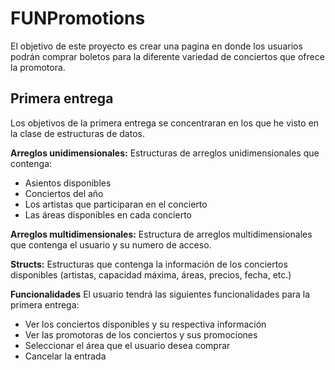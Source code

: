 # FUNPromotions
El objetivo de este proyecto es crear una pagina en donde los usuarios podrán comprar boletos para la diferente variedad de conciertos que ofrece la promotora. 

## Primera entrega
Los objetivos de la primera entrega se concentraran en los que he visto en la clase de estructuras de datos.

**Arreglos unidimensionales:** Estructuras de arreglos unidimensionales que contenga:
- Asientos disponibles
- Conciertos del año
- Los artistas que participaran en el concierto
- Las áreas disponibles en cada concierto

**Arreglos multidimensionales:** Estructura de arreglos multidimensionales que contenga el usuario y su numero de acceso. 

**Structs:** Estructuras que contenga la información de los conciertos disponibles (artistas, capacidad máxima, áreas, precios, fecha, etc.)

**Funcionalidades**
El usuario tendrá las siguientes funcionalidades para la primera entrega:
- Ver los conciertos disponibles y su respectiva información 
- Ver las promotoras de los conciertos y sus promociones
- Seleccionar el área que el usuario desea comprar
- Cancelar la entrada
